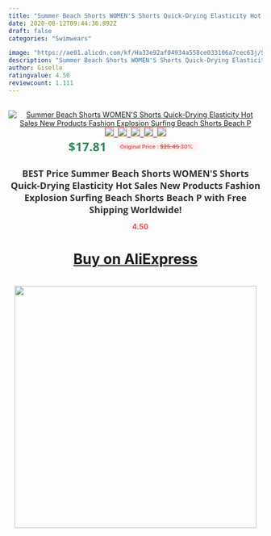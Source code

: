```yaml
---
title: "Summer Beach Shorts WOMEN'S Shorts Quick-Drying Elasticity Hot Sales New Products Fashion Explosion Surfing Beach Shorts Beach P"
date: 2020-08-12T09:44:36.892Z
draft: false
categories: "Swimwears"

image: "https://ae01.alicdn.com/kf/Ha33e92af04934a558ce033106a7cec63j/Summer-Beach-Shorts-WOMEN-S-Shorts-Quick-Drying-Elasticity-Hot-Sales-New-Products-Fashion-Explosion-Surfing.jpg"
description: "Summer Beach Shorts WOMEN'S Shorts Quick-Drying Elasticity Hot Sales New Products Fashion Explosion Surfing Beach Shorts Beach P"
author: Giselle
ratingvalue: 4.50
reviewcount: 1.111
---
```

<br>
<div style="text-align: center;">
<a href="https://s.click.aliexpress.com/e/_Atu1BR" target="_blank" rel="nofollow noopener noreferrer"><img alt="Summer Beach Shorts WOMEN'S Shorts Quick-Drying Elasticity Hot Sales New Products Fashion Explosion Surfing Beach Shorts Beach P" class="magnifier-image" src="https://ae01.alicdn.com/kf/Ha33e92af04934a558ce033106a7cec63j/Summer-Beach-Shorts-WOMEN-S-Shorts-Quick-Drying-Elasticity-Hot-Sales-New-Products-Fashion-Explosion-Surfing.jpg_640x640.jpg">
<br>
<img style="border:1px solid salmon" src="https://ae01.alicdn.com/kf/Ha33e92af04934a558ce033106a7cec63j/Summer-Beach-Shorts-WOMEN-S-Shorts-Quick-Drying-Elasticity-Hot-Sales-New-Products-Fashion-Explosion-Surfing.jpg_120x120.jpg">&nbsp;&nbsp;<img style="border:1px solid salmon" src="https://ae01.alicdn.com/kf/Hfc6c570547234ee69940548e149eb11aU/Summer-Beach-Shorts-WOMEN-S-Shorts-Quick-Drying-Elasticity-Hot-Sales-New-Products-Fashion-Explosion-Surfing.jpg_120x120.jpg">&nbsp;&nbsp;<img style="border:1px solid salmon" src="_120x120.jpg">&nbsp;&nbsp;<img style="border:1px solid salmon" src="_120x120.jpg">&nbsp;&nbsp;<img style="border:1px solid salmon" src="https://ae01.alicdn.com/kf/H5f9876dcb68844cdaf1f02f87195850c7/Summer-Beach-Shorts-WOMEN-S-Shorts-Quick-Drying-Elasticity-Hot-Sales-New-Products-Fashion-Explosion-Surfing.jpg_120x120.jpg"></a></div><br0>
<div style="text-align: center;"><span style="background-color: white; border: 0px; box-sizing: border-box; color: seagreen; display: inline-block; font-family: &quot;open sans&quot; , &quot;arial&quot; , &quot;helvetica&quot; , sans-serif , &quot;heiti&quot;; font-size: 24px; font-stretch: inherit; font-weight: 700; line-height: inherit; margin: 0px 10px 0px 0px; padding: 0px; vertical-align: middle;">$17.81 </span>
<span style="background: rgb(255 , 241 , 241); border-radius: 3px; border: 0px; box-sizing: border-box; color: #ff4747; display: inline-block; font-family: inherit; font-size: 12px; font-stretch: inherit; font-style: inherit; font-variant: inherit; font-weight: 600; line-height: inherit; margin: 0px; padding: 2px 5px; transform: scale(0.9); vertical-align: middle;">Original Price : <b style="text-decoration: line-through;">$25.45 </b> 30%&nbsp;&nbsp;</span></div>
<h1 style="color: #333333; display: inline-block; font-family: &quot;open sans&quot; , &quot;arial&quot; , &quot;helvetica&quot; , sans-serif , &quot;heiti&quot;; font-size: 18px; font-stretch: inherit; font-weight: 700; text-align: center;">BEST Price Summer Beach Shorts WOMEN'S Shorts Quick-Drying Elasticity Hot Sales New Products Fashion Explosion Surfing Beach Shorts Beach P with Free Shipping Worldwide!</h1>
<div style="color: #ff4747; text-align: center;">
<img src="https://4.bp.blogspot.com/-M0ZcTcb-5uY/XleCXlxnR4I/AAAAAAAAAEc/OrjgMkXV1oMQFaCRZj5HQwOCBcu3w1FegCPcBGAYYCw/s1600/star.png" style="height: 15px;">&nbsp;<b>4.50</b></div>
<div class="button_cont" align="center"><a class="buynow_a" href="https://s.click.aliexpress.com/e/_Atu1BR" target="_blank" rel="nofollow noopener noreferrer"><H1>Buy on AliExpress</H1></a></div><br>
<div class="separator" style="clear: both; text-align: center;">
<img src="https://lh3.googleusercontent.com/-pTy5HemUv9M/XlePHvY0dAI/AAAAAAAAAE4/0nX5iRUoIWY8eMW9Dpxeirr157OZliDIgCLcBGAsYHQ/s1600/badge.gif" width="480">
</div>
